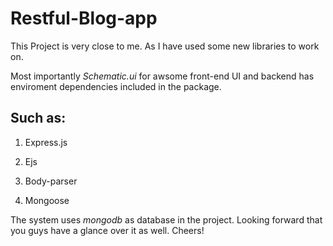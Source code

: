 # Restful-Blog-app

This Project is very close to me. As I have used some new libraries to work on. 

Most importantly *Schematic.ui* for awsome front-end UI and backend has enviroment dependencies included in the package.

## Such as: 

1. Express.js

2. Ejs

3. Body-parser

4. Mongoose






The system uses *mongodb* as database in the project. Looking forward that you guys have a glance over it as well. Cheers!
